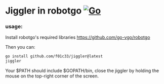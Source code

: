 # Jiggler in robotgo [![Go](https://github.com/f01c33/jiggler/actions/workflows/go.yml/badge.svg)](https://github.com/f01c33/jiggler/actions/workflows/go.yml)

### usage:
Install robotgo's required libraries https://github.com/go-vgo/robotgo

Then you can:
```bash
go install github.com/f01c33/jiggler@latest
jiggler
```

Your $PATH should include $GOPATH/bin, close the jiggler by holding the mouse on the top-right corner of the screen.
